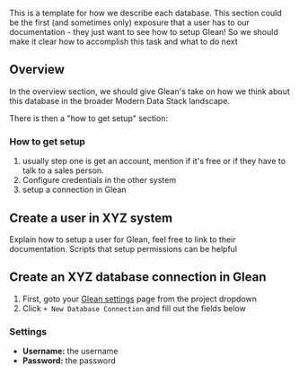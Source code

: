 This is a template for how we describe each database.  This section could be the first (and sometimes only) exposure that a user has to our documentation - they just want to see how to setup Glean!  So we should make it clear how to accomplish this task and what to do next

## Overview

In the overview section, we should give Glean's take on how we think about this database in the broader Modern Data Stack landscape.

There is then a "how to get setup" section:

### How to get setup

1. usually step one is get an account, mention if it's free or if they have to talk to a sales person.
2.  Configure credentials in the other system
3.  setup a connection in Glean

## Create a user in XYZ system

Explain how to setup a user for Glean, feel free to link to their documentation.  Scripts that setup permissions can be helpful

## Create an XYZ database connection in Glean

1. First, goto your [Glean settings](https://glean.io/app/p/settings#database_connections) page from the project dropdown
2. Click `+ New Database Connection` and fill out the fields below


### Settings
- **Username:** the username
- **Password:** the password
